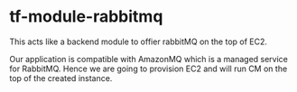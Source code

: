 # tf-module-rabbitmq

This acts like a backend module to offier rabbitMQ on the top of EC2.

Our application is compatible with AmazonMQ which is a managed service for RabbitMQ.
Hence we are going to provision EC2 and will run CM on the top of the created instance.